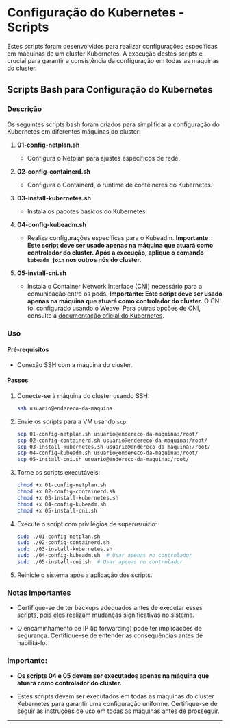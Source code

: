 # Configuração do Kubernetes - Scripts

Estes scripts foram desenvolvidos para realizar configurações específicas em máquinas de um cluster Kubernetes. A execução destes scripts é crucial para garantir a consistência da configuração em todas as máquinas do cluster.

## Scripts Bash para Configuração do Kubernetes

### Descrição

Os seguintes scripts bash foram criados para simplificar a configuração do Kubernetes em diferentes máquinas do cluster:

1. **01-config-netplan.sh**
    - Configura o Netplan para ajustes específicos de rede.

2. **02-config-containerd.sh**
    - Configura o Containerd, o runtime de contêineres do Kubernetes.

3. **03-install-kubernetes.sh**
    - Instala os pacotes básicos do Kubernetes.

4. **04-config-kubeadm.sh**
    - Realiza configurações específicas para o Kubeadm. **Importante: Este script deve ser usado apenas na máquina que atuará como controlador do cluster. Após a execução, aplique o comando `kubeadm join` nos outros nós do cluster.**

5. **05-install-cni.sh**
    - Instala o Container Network Interface (CNI) necessário para a comunicação entre os pods. **Importante: Este script deve ser usado apenas na máquina que atuará como controlador do cluster.** O CNI foi configurado usando o Weave. Para outras opções de CNI, consulte a [documentação oficial do Kubernetes](https://kubernetes.io/pt-br/docs/concepts/cluster-administration/addons/).

### Uso

#### Pré-requisitos

- Conexão SSH com a máquina do cluster.

#### Passos

1. Conecte-se à máquina do cluster usando SSH:

    ```bash
    ssh usuario@endereco-da-maquina
    ```

2. Envie os scripts para a VM usando `scp`:

    ```bash
    scp 01-config-netplan.sh usuario@endereco-da-maquina:/root/
    scp 02-config-containerd.sh usuario@endereco-da-maquina:/root/
    scp 03-install-kubernetes.sh usuario@endereco-da-maquina:/root/
    scp 04-config-kubeadm.sh usuario@endereco-da-maquina:/root/
    scp 05-install-cni.sh usuario@endereco-da-maquina:/root/
    ```

3. Torne os scripts executáveis:

    ```bash
    chmod +x 01-config-netplan.sh
    chmod +x 02-config-containerd.sh
    chmod +x 03-install-kubernetes.sh
    chmod +x 04-config-kubeadm.sh
    chmod +x 05-install-cni.sh
    ```

4. Execute o script com privilégios de superusuário:

    ```bash
    sudo ./01-config-netplan.sh
    sudo ./02-config-containerd.sh
    sudo ./03-install-kubernetes.sh
    sudo ./04-config-kubeadm.sh  # Usar apenas no controlador
    sudo ./05-install-cni.sh  # Usar apenas no controlador
    ```

5. Reinicie o sistema após a aplicação dos scripts.

### Notas Importantes

- Certifique-se de ter backups adequados antes de executar esses scripts, pois eles realizam mudanças significativas no sistema.

- O encaminhamento de IP (ip forwarding) pode ter implicações de segurança. Certifique-se de entender as consequências antes de habilitá-lo.

### Importante:

- **Os scripts 04 e 05 devem ser executados apenas na máquina que atuará como controlador do cluster.**

- Estes scripts devem ser executados em todas as máquinas do cluster Kubernetes para garantir uma configuração uniforme. Certifique-se de seguir as instruções de uso em todas as máquinas antes de prosseguir.

---
